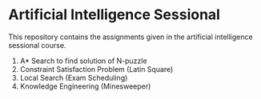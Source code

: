 # Artificial Intelligence Sessional
This repository contains the assignments given in the artificial intelligence sessional course. 
1. A* Search to find solution of N-puzzle
2. Constraint Satisfaction Problem (Latin Square)
3. Local Search (Exam Scheduling)
4. Knowledge Engineering (Minesweeper)